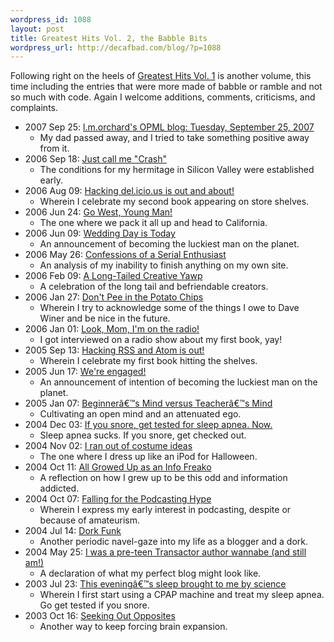 ```yaml
--- 
wordpress_id: 1088
layout: post
title: Greatest Hits Vol. 2, the Babble Bits
wordpress_url: http://decafbad.com/blog/?p=1088
---
```

Following right on the heels of [Greatest Hits Vol. 1](http://decafbad.com/blog/2008/04/26/greatest-hits-vol-1-the-tinkery-bits) is another volume, this time including the entries that were more made of babble or ramble and not so much with code.  Again I welcome additions, comments, criticisms, and complaints.

<style type="text/css">
.entry-content ul li { 
   font-style: italic;
}
.entry-content ul li a { 
   font-weight: normal;
    font-style: normal;
}
.entry-content ul ul li { 
    padding-bottom: 0.75em; 
    margin-left: 0.5em;
    list-style: none;
    color: #666;
    font-weight: normal;
    font-style: normal;
}
</style>

- 2007 Sep 25: [l.m.orchard's OPML blog: Tuesday, September 25, 2007](http://blogs.opml.org/decafbad/2007/09/25)
    - My dad passed away, and I tried to take something positive away from it.
- 2006 Sep 18: [Just call me "Crash"](http://decafbad.com/blog/2006/09/18/just-call-me-crash)
    - The conditions for my hermitage in Silicon Valley were established early.
- 2006 Aug 09: [Hacking del.icio.us is out and about!](http://decafbad.com/blog/2006/08/09/hacking-delicious-is-out-and-about)
    - Wherein I celebrate my second book appearing on store shelves.
- 2006 Jun 24: [Go West, Young Man!](http://decafbad.com/blog/2006/06/24/go-west-young-man)
    - The one where we pack it all up and head to California.
- 2006 Jun 09: [Wedding Day is Today](http://decafbad.com/blog/2006/06/09/wedding-day-is-today)
    - An announcement of becoming the luckiest man on the planet.
- 2006 May 26: [Confessions of a Serial Enthusiast](http://decafbad.com/blog/2006/05/26/confessions-of-a-serial-enthusiast)
    - An analysis of my inability to finish anything on my own site.
- 2006 Feb 09: [A Long-Tailed Creative Yawp](http://decafbad.com/blog/2006/02/09/a-long-tailed-creative-yawp)
    - A celebration of the long tail and befriendable creators.
- 2006 Jan 27: [Don't Pee in the Potato Chips](http://decafbad.com/blog/2006/01/27/dont-pee-in-the-potato-chips)
    - Wherein I try to acknowledge some of the things I owe to Dave Winer and be nice in the future.
- 2006 Jan 01: [Look, Mom, I'm on the radio!](http://decafbad.com/blog/2006/01/01/look-mom-im-on-the-radio)
    - I got interviewed on a radio show about my first book, yay!
- 2005 Sep 13: [Hacking RSS and Atom is out!](http://decafbad.com/blog/2005/09/13/hacking-rss-and-atom-is-out)
    - Wherein I celebrate my first book hitting the shelves.
- 2005 Jun 17: [We're engaged!](http://decafbad.com/blog/2005/06/17/were-engaged)
    - An announcement of intention of becoming the luckiest man on the planet.
- 2005 Jan 07: [Beginnerâ€™s Mind versus Teacherâ€™s Mind](http://decafbad.com/blog/2005/01/07/beginners-mind-versus-teachers-mind)
    - Cultivating an open mind and an attenuated ego.
- 2004 Dec 03: [If you snore, get tested for sleep apnea. Now.](http://decafbad.com/blog/2004/12/03/if-you-snore-get-tested-for-sleep-apnea-now)
    - Sleep apnea sucks.  If you snore, get checked out.
- 2004 Nov 02: [I ran out of costume ideas](http://decafbad.com/blog/2004/11/02/ipodcostume)
    - The one where I dress up like an iPod for Halloween.
- 2004 Oct 11: [All Growed Up as an Info Freako](http://decafbad.com/blog/2004/10/11/allgrowedup)
    - A reflection on how I grew up to be this odd and information addicted.
- 2004 Oct 07: [Falling for the Podcasting Hype](http://decafbad.com/blog/2004/10/07/podcastinghype)
    - Wherein I express my early interest in podcasting, despite or because of amateurism.
- 2004 Jul 14: [Dork Funk](http://decafbad.com/blog/2004/07/14/dork-funk)
    - Another periodic navel-gaze into my life as a blogger and a dork.
- 2004 May 25: [I was a pre-teen Transactor author wannabe (and still am!)](http://decafbad.com/blog/2004/05/25/i-was-a-pre-teen-transactor-author-wannabe-and-still-am)
    - A declaration of what my perfect blog might look like.
- 2003 Jul 23: [This eveningâ€™s sleep brought to me by science](http://decafbad.com/blog/2003/07/23/sleep-apnea)
    - Wherein I first start using a CPAP machine and treat my sleep apnea.  Go get tested if you snore.
- 2003 Oct 16: [Seeking Out Opposites](http://decafbad.com/blog/2003/10/16/seeing-out-opposites)
    - Another way to keep forcing brain expansion.
